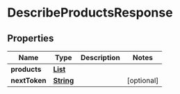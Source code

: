 

# DescribeProductsResponse


## Properties

| Name | Type | Description | Notes |
|------------ | ------------- | ------------- | -------------|
|**products** | [**List**](List.md) |  |  |
|**nextToken** | [**String**](String.md) |  |  [optional] |



